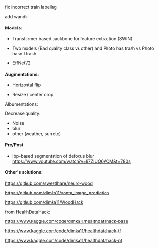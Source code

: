 fix incorrect train labeling

add wandb

#### Models:

* Transformer based backbone for feature extraction (SWIN)

* Two models (Bad quality class vs other) and Photo has trash vs Photo hasn't trash

* EffNetV2

#### Augmentations:

* Horizontal flip

* Resize / center crop

Albumentations:

Decrease quality:

* Noise
* blur
* other (weather, sun etc)

#### Pre/Post

* lbp-based segmentation of defocus blur
https://www.youtube.com/watch?v=li7ZiUQ6ACM&t=780s


#### Other's solutions:

https://github.com/sweetlhare/neuro-wood

https://github.com/dimka11/santa_image_prediction

https://github.com/dimka11/WoodHack

from HealthDataHack:

https://www.kaggle.com/code/dimka11/healthdatahack-base

https://www.kaggle.com/code/dimka11/healthdatahack-tf

https://www.kaggle.com/code/dimka11/healthdatahack-pt



